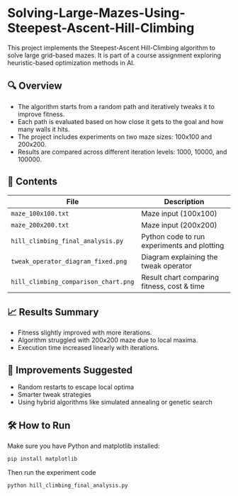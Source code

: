 # Solving-Large-Mazes-Using-Steepest-Ascent-Hill-Climbing

This project implements the Steepest-Ascent Hill-Climbing algorithm to solve large grid-based mazes. It is part of a course assignment exploring heuristic-based optimization methods in AI.

## 🔍 Overview

- The algorithm starts from a random path and iteratively tweaks it to improve fitness.
- Each path is evaluated based on how close it gets to the goal and how many walls it hits.
- The project includes experiments on two maze sizes: 100x100 and 200x200.
- Results are compared across different iteration levels: 1000, 10000, and 100000.

## 📁 Contents

| File                                 | Description                                  |
|--------------------------------------|----------------------------------------------|
| `maze_100x100.txt`                   | Maze input (100x100)                         |
| `maze_200x200.txt`                   | Maze input (200x200)                         |
| `hill_climbing_final_analysis.py`    | Python code to run experiments and plotting  |
| `tweak_operator_diagram_fixed.png`   | Diagram explaining the tweak operator        |
| `hill_climbing_comparison_chart.png` | Result chart comparing fitness, cost & time  |

## 📈 Results Summary

- Fitness slightly improved with more iterations.
- Algorithm struggled with 200x200 maze due to local maxima.
- Execution time increased linearly with iterations.

## 🧠 Improvements Suggested

- Random restarts to escape local optima
- Smarter tweak strategies
- Using hybrid algorithms like simulated annealing or genetic search

## 🛠️ How to Run

Make sure you have Python and matplotlib installed:

```bash
pip install matplotlib
```
Then run the experiment code
```bash
python hill_climbing_final_analysis.py

